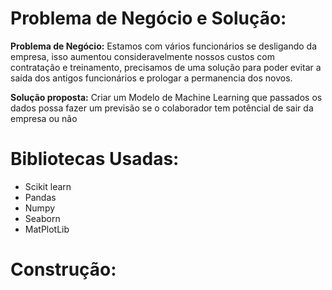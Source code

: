 # Problema de Negócio e Solução:

**Problema de Negócio:** Estamos com vários funcionários se desligando da empresa, isso aumentou consideravelmente nossos custos com contratação e treinamento, precisamos de uma solução para poder evitar a saída dos antigos funcionários e prologar a permanencia dos novos.

**Solução proposta:** Criar um Modelo de Machine Learning que passados os dados possa fazer um previsão se o colaborador tem potêncial de sair da empresa ou não

# Bibliotecas Usadas:

* Scikit learn
* Pandas
* Numpy
* Seaborn
* MatPlotLib

# Construção:
